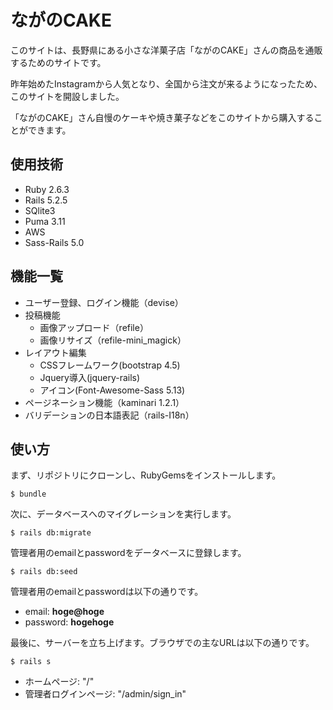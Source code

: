 # ながのCAKE

このサイトは、長野県にある小さな洋菓子店「ながのCAKE」さんの商品を通販するためのサイトです。

昨年始めたInstagramから人気となり、全国から注文が来るようになったため、このサイトを開設しました。

「ながのCAKE」さん自慢のケーキや焼き菓子などをこのサイトから購入することができます。

## 使用技術

* Ruby 2.6.3
* Rails 5.2.5
* SQlite3
* Puma 3.11
* AWS
* Sass-Rails 5.0

## 機能一覧

* ユーザー登録、ログイン機能（devise）
* 投稿機能
  * 画像アップロード（refile）
  * 画像リサイズ（refile-mini_magick）
* レイアウト編集
  * CSSフレームワーク(bootstrap 4.5)
  * Jquery導入(jquery-rails)
  * アイコン(Font-Awesome-Sass 5.13)
* ページネーション機能（kaminari 1.2.1）
* バリデーションの日本語表記（rails-I18n）

## 使い方
まず、リポジトリにクローンし、RubyGemsをインストールします。
```
$ bundle
```
次に、データベースへのマイグレーションを実行します。
```
$ rails db:migrate
```
管理者用のemailとpasswordをデータベースに登録します。
```
$ rails db:seed
```
管理者用のemailとpasswordは以下の通りです。
- email: **hoge@hoge**
- password: **hogehoge**

最後に、サーバーを立ち上げます。ブラウザでの主なURLは以下の通りです。
```
$ rails s
```
- ホームページ: "/"
- 管理者ログインページ: "/admin/sign_in"

